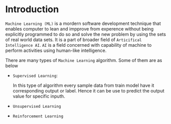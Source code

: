 # Introduction

`Machine Learning (ML)` is a mordern software development technique that enables computer to lean and impprove from experence without being explicitly programmed to do so and solve the new problem by using the sets of real world data sets. It is a part of broader field of `Articifical Intelligence AI`. `AI` is a field concerned with capability of machine to perform activities using human-like intelligence. 

There are many types of `Machine Learning`  algorithm. Some of them are as below

- `Supervised Learning`: 
        
    In this type of algorithm every sample data from train model have it corresponding output or label. Hence it can be use to predict the output value for specific inputh. 

- `Unsupervised Learning`
- `Reinforcement Learning`

